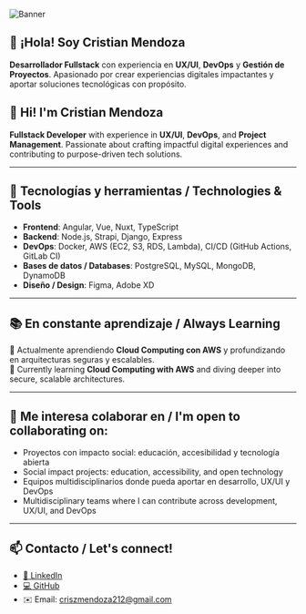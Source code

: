 ![Banner](https://t3.ftcdn.net/jpg/02/34/44/16/360_F_234441670_C9KlCIyfp2l8tLKHrr4CNjctGz252bg5.jpg)

## 👋 ¡Hola! Soy Cristian Mendoza
**Desarrollador Fullstack** con experiencia en **UX/UI**, **DevOps** y **Gestión de Proyectos**. Apasionado por crear experiencias digitales impactantes y aportar soluciones tecnológicas con propósito.

## 👋 Hi! I'm Cristian Mendoza
**Fullstack Developer** with experience in **UX/UI**, **DevOps**, and **Project Management**. Passionate about crafting impactful digital experiences and contributing to purpose-driven tech solutions.

---

## 🚀 Tecnologías y herramientas / Technologies & Tools
- **Frontend**: Angular, Vue, Nuxt, TypeScript  
- **Backend**: Node.js, Strapi, Django, Express  
- **DevOps**: Docker, AWS (EC2, S3, RDS, Lambda), CI/CD (GitHub Actions, GitLab CI)  
- **Bases de datos / Databases**: PostgreSQL, MySQL, MongoDB, DynamoDB  
- **Diseño / Design**: Figma, Adobe XD

---

## 📚 En constante aprendizaje / Always Learning
📘 Actualmente aprendiendo **Cloud Computing con AWS** y profundizando en arquitecturas seguras y escalables.  
📘 Currently learning **Cloud Computing with AWS** and diving deeper into secure, scalable architectures.

---

## 🤝 Me interesa colaborar en / I'm open to collaborating on:
- Proyectos con impacto social: educación, accesibilidad y tecnología abierta  
- Social impact projects: education, accessibility, and open technology  
- Equipos multidisciplinarios donde pueda aportar en desarrollo, UX/UI y DevOps  
- Multidisciplinary teams where I can contribute across development, UX/UI, and DevOps

---

## 📫 Contacto / Let's connect!
- [🔗 LinkedIn](https://www.linkedin.com/in/criszmendoza/)
- [💻 GitHub](https://github.com/criszmendoza)
- ✉️ Email: criszmendoza212@gmail.com

